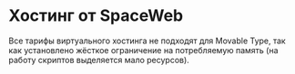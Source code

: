 # Хостинг от SpaceWeb

Все тарифы виртуального хостинга не подходят для Movable Type, так как установлено жёсткое ограничение на потребляемую память (на работу скриптов выделяется мало ресурсов).

